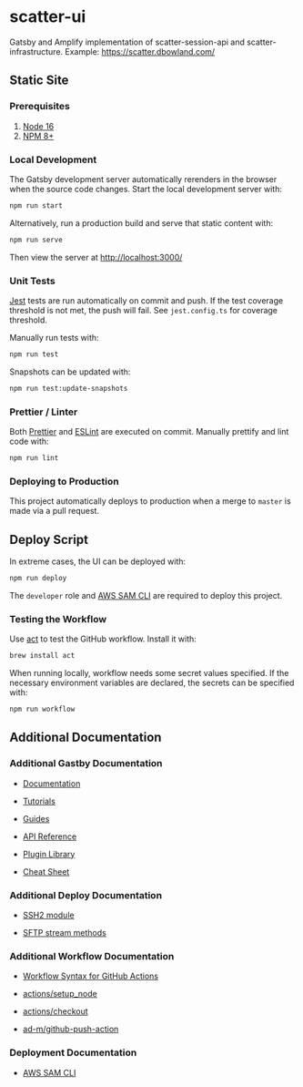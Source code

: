 # scatter-ui

Gatsby and Amplify implementation of scatter-session-api and scatter-infrastructure. Example: <https://scatter.dbowland.com/>

## Static Site

### Prerequisites

1. [Node 16](https://nodejs.org/en/)
1. [NPM 8+](https://www.npmjs.com/)

### Local Development

The Gatsby development server automatically rerenders in the browser when the source code changes. Start the local development server with:

```bash
npm run start
```

Alternatively, run a production build and serve that static content with:

```bash
npm run serve
```

Then view the server at <http://localhost:3000/>

### Unit Tests

[Jest](https://jestjs.io/) tests are run automatically on commit and push. If the test coverage threshold is not met, the push will fail. See `jest.config.ts` for coverage threshold.

Manually run tests with:

```bash
npm run test
```

Snapshots can be updated with:

```bash
npm run test:update-snapshots
```

### Prettier / Linter

Both [Prettier](https://prettier.io/) and [ESLint](https://eslint.org/) are executed on commit. Manually prettify and lint code with:

```bash
npm run lint
```

### Deploying to Production

This project automatically deploys to production when a merge to `master` is made via a pull request.

## Deploy Script

In extreme cases, the UI can be deployed with:

```bash
npm run deploy
```

The `developer` role and [AWS SAM CLI](https://aws.amazon.com/serverless/sam/) are required to deploy this project.

### Testing the Workflow

Use [act](https://github.com/nektos/act) to test the GitHub workflow. Install it with:

```bash
brew install act
```

When running locally, workflow needs some secret values specified. If the necessary environment variables are declared, the secrets can be specified with:

```bash
npm run workflow
```

## Additional Documentation

### Additional Gastby Documentation

- [Documentation](https://www.gatsbyjs.com/docs/)

- [Tutorials](https://www.gatsbyjs.com/tutorial/)

- [Guides](https://www.gatsbyjs.com/tutorial/)

- [API Reference](https://www.gatsbyjs.com/docs/api-reference/)

- [Plugin Library](https://www.gatsbyjs.com/plugins)

- [Cheat Sheet](https://www.gatsbyjs.com/docs/cheat-sheet/)

### Additional Deploy Documentation

- [SSH2 module](https://www.npmjs.com/package/ssh2)

- [SFTP stream methods](https://github.com/mscdex/ssh2-streams/blob/master/SFTPStream.md#sftpstream-methods)

### Additional Workflow Documentation

- [Workflow Syntax for GitHub Actions](https://docs.github.com/en/actions/reference/workflow-syntax-for-github-actions)

- [actions/setup_node](https://github.com/actions/setup-node)

- [actions/checkout](https://github.com/actions/checkout)

- [ad-m/github-push-action](https://github.com/ad-m/github-push-action)

### Deployment Documentation

- [AWS SAM CLI](https://aws.amazon.com/serverless/sam/)
